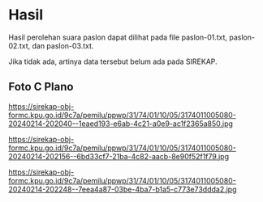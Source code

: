 # Hasil

Hasil perolehan suara paslon dapat dilihat pada file paslon-01.txt, paslon-02.txt, dan paslon-03.txt.

Jika tidak ada, artinya data tersebut belum ada pada SIREKAP.

## Foto C Plano

https://sirekap-obj-formc.kpu.go.id/9c7a/pemilu/ppwp/31/74/01/10/05/3174011005080-20240214-202040--1eaed193-e6ab-4c21-a0e9-ac1f2365a850.jpg

https://sirekap-obj-formc.kpu.go.id/9c7a/pemilu/ppwp/31/74/01/10/05/3174011005080-20240214-202156--6bd33cf7-21ba-4c82-aacb-8e90f52f1f79.jpg

https://sirekap-obj-formc.kpu.go.id/9c7a/pemilu/ppwp/31/74/01/10/05/3174011005080-20240214-202248--7eea4a87-03be-4ba7-b1a5-c773e73ddda2.jpg
